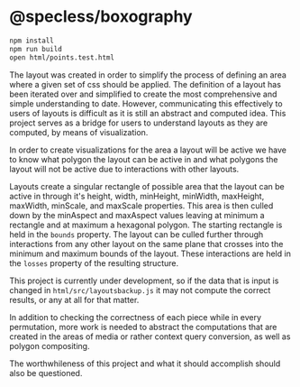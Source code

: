 # @specless/boxography

```bash
npm install
npm run build
open html/points.test.html
```

The layout was created in order to simplify the process of defining an area where a given set of css should be applied. The definition of a layout has been iterated over and simplified to create the most comprehensive and simple understanding to date. However, communicating this effectively to users of layouts is difficult as it is still an abstract and computed idea. This project serves as a bridge for users to understand layouts as they are computed, by means of visualization.

In order to create visualizations for the area a layout will be active we have to know what polygon the layout can be active in and what polygons the layout will not be active due to interactions with other layouts.

Layouts create a singular rectangle of possible area that the layout can be active in through it's height, width, minHeight, minWidth, maxHeight, maxWidth, minScale, and maxScale properties. This area is then culled down by the minAspect and maxAspect values leaving at minimum a rectangle and at maximum a hexagonal polygon. The starting rectangle is held in the `bounds` property. The layout can be culled further through interactions from any other layout on the same plane that crosses into the minimum and maximum bounds of the layout. These interactions are held in the `losses` property of the resulting structure.

This project is currently under development, so if the data that is input is changed in `html/src/layoutsbackup.js` it may not compute the correct results, or any at all for that matter.

In addition to checking the correctness of each piece while in every permutation, more work is needed to abstract the computations that are created in the areas of media or rather context query conversion, as well as polygon compositing.

The worthwhileness of this project and what it should accomplish should also be questioned.
